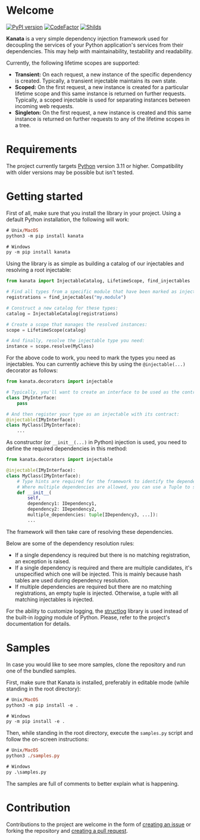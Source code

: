 # Welcome

[![PyPI version](https://badge.fury.io/py/kanata.svg)](https://badge.fury.io/py/kanata)
[![CodeFactor](https://www.codefactor.io/repository/github/rexor12/kanata/badge/main)](https://www.codefactor.io/repository/github/rexor12/kanata/overview/main)
[![Shilds](https://img.shields.io/github/license/rexor12/kanata)](https://img.shields.io/github/license/rexor12/kanata)

**Kanata** is a very simple dependency injection framework used for decoupling the services of your Python application's services from their dependencies. This may help with maintainability, testability and readability.

Currently, the following lifetime scopes are supported:
* **Transient:** On each request, a new instance of the specific dependency is created. Typically, a transient injectable maintains its own state.
* **Scoped:** On the first request, a new instance is created for a particular lifetime scope and this same instance is returned on further requests. Typically, a scoped injectable is used for separating instances between incoming web requests.
* **Singleton:** On the first request, a new instance is created and this same instance is returned on further requests to any of the lifetime scopes in a tree.

# Requirements

The project currently targets [Python](https://www.python.org/) version 3.11 or higher. Compatibility with older versions may be possible but isn't tested.

# Getting started

First of all, make sure that you install the library in your project. Using a default Python installation, the following will work:

```ps
# Unix/MacOS
python3 -m pip install kanata

# Windows
py -m pip install kanata
```

Using the library is as simple as building a catalog of our injectables and resolving a root injectable:

```py
from kanata import InjectableCatalog, LifetimeScope, find_injectables

# Find all types from a specific module that have been marked as injectables:
registrations = find_injectables("my.module")

# Construct a new catalog for these types:
catalog = InjectableCatalog(registrations)

# Create a scope that manages the resolved instances:
scope = LifetimeScope(catalog)

# And finally, resolve the injectable type you need:
instance = scope.resolve(MyClass)
```

For the above code to work, you need to mark the types you need as injectables. You can currently achieve this by using the `@injectable(...)` decorator as follows:

```py
from kanata.decorators import injectable

# Typically, you'll want to create an interface to be used as the contract:
class IMyInterface:
    pass

# And then register your type as an injectable with its contract:
@injectable(IMyInterface):
class MyClass(IMyInterface):
    ...
```

As constructor (or `__init__(...)` in Python) injection is used, you need to define the required dependencies in this method:

```py
from kanata.decorators import injectable

@injectable(IMyInterface):
class MyClass(IMyInterface):
    # Type hints are required for the framework to identify the dependencies.
    # Where multiple dependencies are allowed, you can use a Tuple to specify it.
    def __init__(
        self,
        dependency1: IDependency1,
        dependency2: IDependency2,
        multiple_dependencies: tuple[IDependency3, ...]):
        ...
```

The framework will then take care of resolving these dependencies.

Below are some of the dependency resolution rules:
* If a single dependency is required but there is no matching registration, an exception is raised.
* If a single dependency is required and there are multiple candidates, it's unspecified which one will be injected. This is mainly because hash tables are used during dependency resolution.
* If multiple dependencies are required but there are no matching registrations, an empty tuple is injected. Otherwise, a tuple with all matching injectables is injected.

For the ability to customize logging, the [structlog](https://github.com/hynek/structlog) library is used instead of the built-in *logging* module of Python. Please, refer to the project's documentation for details.

# Samples

In case you would like to see more samples, clone the repository and run one of the bundled samples.

First, make sure that Kanata is installed, preferably in editable mode (while standing in the root directory):

```ps
# Unix/MacOS
python3 -m pip install -e .

# Windows
py -m pip install -e .
```

Then, while standing in the root directory, execute the `samples.py` script and follow the on-screen instructions:

```ps
# Unix/MacOS
python3 ./samples.py

# Windows
py .\samples.py
```

The samples are full of comments to better explain what is happening.

# Contribution

Contributions to the project are welcome in the form of [creating an issue](https://github.com/rexor12/kanata/issues) or forking the repository and [creating a pull request](https://github.com/rexor12/kanata/pulls).
